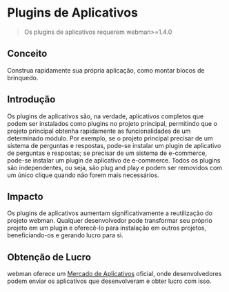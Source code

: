 # Plugins de Aplicativos

> Os plugins de aplicativos requerem webman>=1.4.0

## Conceito
Construa rapidamente sua própria aplicação, como montar blocos de brinquedo.

## Introdução
Os plugins de aplicativos são, na verdade, aplicativos completos que podem ser instalados como plugins no projeto principal, permitindo que o projeto principal obtenha rapidamente as funcionalidades de um determinado módulo. Por exemplo, se o projeto principal precisar de um sistema de perguntas e respostas, pode-se instalar um plugin de aplicativo de perguntas e respostas; se precisar de um sistema de e-commerce, pode-se instalar um plugin de aplicativo de e-commerce. Todos os plugins são independentes, ou seja, são plug and play e podem ser removidos com um único clique quando não forem mais necessários.

## Impacto
Os plugins de aplicativos aumentam significativamente a reutilização do projeto webman. Qualquer desenvolvedor pode transformar seu próprio projeto em um plugin e oferecê-lo para instalação em outros projetos, beneficiando-os e gerando lucro para si.

## Obtenção de Lucro
webman oferece um [Mercado de Aplicativos](https://www.workerman.net/apps) oficial, onde desenvolvedores podem enviar os aplicativos que desenvolveram e obter lucro com isso.
